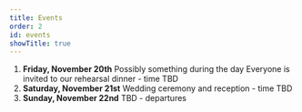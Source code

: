 ```yaml
---
title: Events
order: 2
id: events
showTitle: true
---
```


1. **Friday, November 20th**
   Possibly something during the day
   Everyone is invited to our rehearsal dinner - time TBD
1. **Saturday, November 21st**
   Wedding ceremony and reception - time TBD
1. **Sunday, November 22nd**
   TBD - departures

